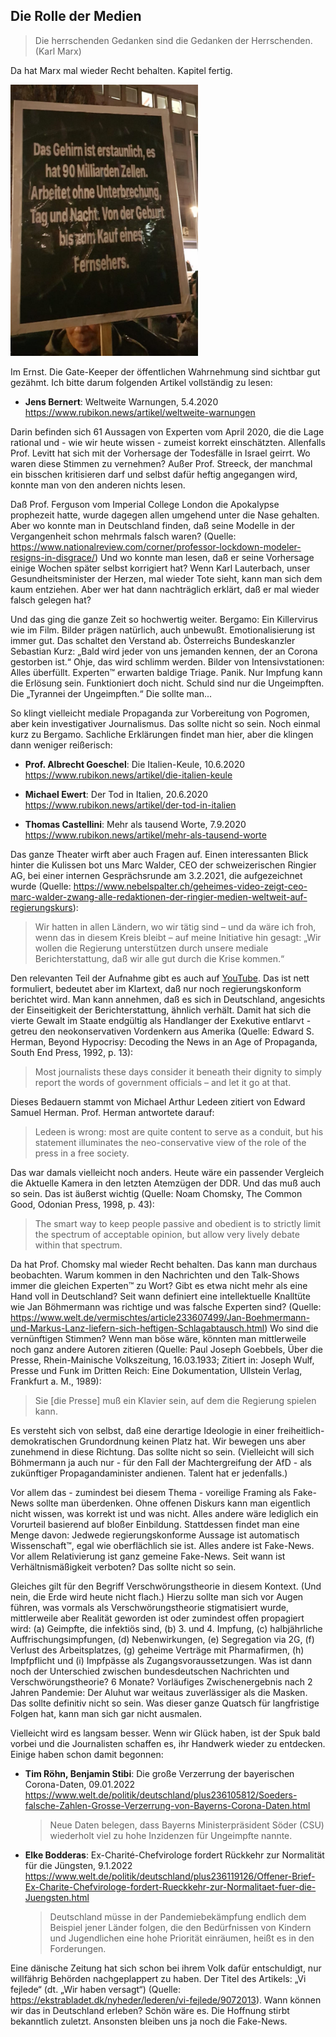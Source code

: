 <!-- vim: set tabstop=2 shiftwidth=2 expandtab: -->

Die Rolle der Medien
--------------------

> Die herrschenden Gedanken sind die Gedanken der Herrschenden. (Karl Marx)

Da hat Marx mal wieder Recht behalten. Kapitel fertig.

<img src="images/Fernseher.jpg" width="300">

Im Ernst. Die Gate-Keeper der öffentlichen Wahrnehmung sind sichtbar gut gezähmt. Ich bitte darum
folgenden Artikel vollständig zu lesen:

- **Jens Bernert**: Weltweite Warnungen, 5.4.2020 <br/>
  https://www.rubikon.news/artikel/weltweite-warnungen

Darin befinden sich 61 Aussagen von Experten vom April 2020, die die Lage rational und - wie wir
heute wissen - zumeist korrekt einschätzten. Allenfalls Prof. Levitt hat sich mit der Vorhersage der
Todesfälle in Israel geirrt. Wo waren diese Stimmen zu vernehmen? Außer Prof. Streeck, der manchmal
ein bisschen kritisieren darf und selbst dafür heftig angegangen wird, konnte man von den anderen
nichts lesen.

Daß Prof. Ferguson vom Imperial College London die Apokalypse prophezeit hatte, wurde dagegen allen
umgehend unter die Nase gehalten. Aber wo konnte man in Deutschland finden, daß seine Modelle in der
Vergangenheit schon mehrmals falsch waren? (Quelle:
https://www.nationalreview.com/corner/professor-lockdown-modeler-resigns-in-disgrace/) Und wo konnte
man lesen, daß er seine Vorhersage einige Wochen später selbst korrigiert hat? Wenn Karl Lauterbach,
unser Gesundheitsminister der Herzen, mal wieder Tote sieht, kann man sich dem kaum entziehen. Aber
wer hat dann nachträglich erklärt, daß er mal wieder falsch gelegen hat?

Und das ging die ganze Zeit so hochwertig weiter. Bergamo: Ein Killervirus wie im Film. Bilder
prägen natürlich, auch unbewußt. Emotionalisierung ist immer gut. Das schaltet den Verstand ab.
Österreichs Bundeskanzler Sebastian Kurz: „Bald wird jeder von uns jemanden kennen, der an Corona
gestorben ist.“ Ohje, das wird schlimm werden. Bilder von Intensivstationen: Alles überfüllt.
Experten™ erwarten baldige Triage. Panik. Nur Impfung kann die Erlösung sein. Funktioniert doch
nicht. Schuld sind nur die Ungeimpften. Die „Tyrannei der Ungeimpften.“ Die sollte man...

So klingt vielleicht mediale Propaganda zur Vorbereitung von Pogromen, aber kein investigativer
Journalismus. Das sollte nicht so sein. Noch einmal kurz zu Bergamo. Sachliche Erklärungen findet
man hier, aber die klingen dann weniger reißerisch:

- **Prof. Albrecht Goeschel**: Die Italien-Keule, 10.6.2020 <br/>
  https://www.rubikon.news/artikel/die-italien-keule

- **Michael Ewert**: Der Tod in Italien, 20.6.2020 <br/>
  https://www.rubikon.news/artikel/der-tod-in-italien

- **Thomas Castellini**: Mehr als tausend Worte, 7.9.2020 <br/>
  https://www.rubikon.news/artikel/mehr-als-tausend-worte

Das ganze Theater wirft aber auch Fragen auf. Einen interessanten Blick hinter die Kulissen bot uns
Marc Walder, CEO der schweizerischen Ringier AG, bei einer internen Gesprächsrunde am 3.2.2021, die
aufgezeichnet wurde (Quelle:
https://www.nebelspalter.ch/geheimes-video-zeigt-ceo-marc-walder-zwang-alle-redaktionen-der-ringier-medien-weltweit-auf-regierungskurs):
> Wir hatten in allen Ländern, wo wir tätig sind – und da wäre ich froh, wenn das in diesem Kreis
> bleibt – auf meine Initiative hin gesagt: „Wir wollen die Regierung unterstützen durch unsere
> mediale Berichterstattung, daß wir alle gut durch die Krise kommen.“

Den relevanten Teil der Aufnahme gibt es auch auf
[YouTube](https://www.youtube.com/watch?v=rw1fJoe2YzI). Das ist nett formuliert, bedeutet aber im
Klartext, daß nur noch regierungskonform berichtet wird. Man kann annehmen, daß es sich in
Deutschland, angesichts der Einseitigkeit der Berichterstattung, ähnlich verhält. Damit hat sich die
vierte Gewalt im Staate endgültig als Handlanger der Exekutive entlarvt - getreu den
neokonservativen Vordenkern aus Amerika (Quelle: Edward S. Herman, Beyond Hypocrisy: Decoding the
News in an Age of Propaganda, South End Press, 1992, p. 13):
> Most journalists these days consider it beneath their dignity to simply report the words of
> government officials – and let it go at that.

Dieses Bedauern stammt von Michael Arthur Ledeen zitiert von Edward Samuel Herman. Prof. Herman
antwortete darauf:
> Ledeen is wrong: most are quite content to serve as a conduit, but his statement illuminates the
> neo-conservative view of the role of the press in a free society.

Das war damals vielleicht noch anders. Heute wäre ein passender Vergleich die Aktuelle Kamera in den
letzten Atemzügen der DDR. Und das muß auch so sein. Das ist äußerst wichtig (Quelle: Noam Chomsky,
The Common Good, Odonian Press, 1998, p. 43):
> The smart way to keep people passive and obedient is to strictly limit the spectrum of acceptable
> opinion, but allow very lively debate within that spectrum.

Da hat Prof. Chomsky mal wieder Recht behalten. Das kann man durchaus beobachten. Warum kommen in
den Nachrichten und den Talk-Shows immer die gleichen Experten™ zu Wort? Gibt es etwa nicht mehr als
eine Hand voll in Deutschland? Seit wann definiert eine intellektuelle Knalltüte wie Jan Böhmermann
was richtige und was falsche Experten sind? (Quelle:
https://www.welt.de/vermischtes/article233607499/Jan-Boehmermann-und-Markus-Lanz-liefern-sich-heftigen-Schlagabtausch.html)
Wo sind die vernünftigen Stimmen? Wenn man böse wäre, könnten man mittlerweile noch ganz andere
Autoren zitieren (Quelle: Paul Joseph Goebbels, Über die Presse, Rhein-Mainische Volkszeitung,
16.03.1933; Zitiert in: Joseph Wulf, Presse und Funk im Dritten Reich: Eine Dokumentation, Ullstein
Verlag, Frankfurt a. M., 1989):
> Sie [die Presse] muß ein Klavier sein, auf dem die Regierung spielen kann.

Es versteht sich von selbst, daß eine derartige Ideologie in einer freiheitlich-demokratischen
Grundordnung keinen Platz hat. Wir bewegen uns aber zunehmend in diese Richtung. Das sollte nicht so
sein. (Vielleicht will sich Böhmermann ja auch nur - für den Fall der Machtergreifung der AfD - als
zukünftiger Propagandaminister andienen. Talent hat er jedenfalls.)

Vor allem das - zumindest bei diesem Thema - voreilige Framing als Fake-News sollte man überdenken.
Ohne offenen Diskurs kann man eigentlich nicht wissen, was korrekt ist und was nicht. Alles andere
wäre lediglich ein Vorurteil basierend auf bloßer Einbildung. Stattdessen findet man eine Menge
davon: Jedwede regierungskonforme Aussage ist automatisch Wissenschaft™, egal wie oberflächlich sie
ist. Alles andere ist Fake-News. Vor allem Relativierung ist ganz gemeine Fake-News. Seit wann ist
Verhältnismäßigkeit verboten? Das sollte nicht so sein.

Gleiches gilt für den Begriff Verschwörungstheorie in diesem Kontext. (Und nein, die Erde wird heute
nicht flach.) Hierzu sollte man sich vor Augen führen, was vormals als Verschwörungstheorie
stigmatisiert wurde, mittlerweile aber Realität geworden ist oder zumindest offen propagiert wird:
(a) Geimpfte, die infektiös sind, (b) 3. und 4. Impfung, (c) halbjährliche Auffrischungsimpfungen,
(d) Nebenwirkungen, (e) Segregation via 2G, (f) Verlust des Arbeitsplatzes, (g) geheime Verträge mit
Pharmafirmen, (h) Impfpflicht und (i) Impfpässe als Zugangsvoraussetzungen. Was ist dann noch der
Unterschied zwischen bundesdeutschen Nachrichten und Verschwörungstheorie? 6 Monate? Vorläufiges
Zwischenergebnis nach 2 Jahren Pandemie: Der Aluhut war weitaus zuverlässiger als die Masken. Das
sollte definitiv nicht so sein. Was dieser ganze Quatsch für langfristige Folgen hat, kann man sich
gar nicht ausmalen.

Vielleicht wird es langsam besser. Wenn wir Glück haben, ist der Spuk bald vorbei und die
Journalisten schaffen es, ihr Handwerk wieder zu entdecken. Einige haben schon damit begonnen:

- **Tim Röhn, Benjamin Stibi**:
  Die große Verzerrung der bayerischen Corona-Daten, 09.01.2022 <br/>
  https://www.welt.de/politik/deutschland/plus236105812/Soeders-falsche-Zahlen-Grosse-Verzerrung-von-Bayerns-Corona-Daten.html
  > Neue Daten belegen, dass Bayerns Ministerpräsident Söder (CSU) wiederholt viel zu hohe
  > Inzidenzen für Ungeimpfte nannte.

- **Elke Bodderas**:
  Ex-Charité-Chefvirologe fordert Rückkehr zur Normalität für die Jüngsten, 9.1.2022 <br/>
  https://www.welt.de/politik/deutschland/plus236119126/Offener-Brief-Ex-Charite-Chefvirologe-fordert-Rueckkehr-zur-Normalitaet-fuer-die-Juengsten.html
  > Deutschland müsse in der Pandemiebekämpfung endlich dem Beispiel jener Länder folgen, die den
  > Bedürfnissen von Kindern und Jugendlichen eine hohe Priorität einräumen, heißt es in den
  > Forderungen.

Eine dänische Zeitung hat sich schon bei ihrem Volk dafür entschuldigt, nur willfährig Behörden
nachgeplappert zu haben. Der Titel des Artikels: „Vi fejlede“ (dt. „Wir haben versagt“) (Quelle:
https://ekstrabladet.dk/nyheder/lederen/vi-fejlede/9072013). Wann können wir das in Deutschland
erleben? Schön wäre es. Die Hoffnung stirbt bekanntlich zuletzt. Ansonsten bleiben uns ja noch die
Fake-News.
